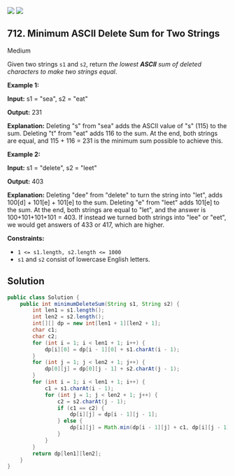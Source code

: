 [![](https://img.shields.io/github/stars/javadev/LeetCode-in-Java?label=Stars&style=flat-square)](https://github.com/javadev/LeetCode-in-Java)
[![](https://img.shields.io/github/forks/javadev/LeetCode-in-Java?label=Fork%20me%20on%20GitHub%20&style=flat-square)](https://github.com/javadev/LeetCode-in-Java/fork)

## 712\. Minimum ASCII Delete Sum for Two Strings

Medium

Given two strings `s1` and `s2`, return _the lowest **ASCII** sum of deleted characters to make two strings equal_.

**Example 1:**

**Input:** s1 = "sea", s2 = "eat"

**Output:** 231

**Explanation:** Deleting "s" from "sea" adds the ASCII value of "s" (115) to the sum. Deleting "t" from "eat" adds 116 to the sum. At the end, both strings are equal, and 115 + 116 = 231 is the minimum sum possible to achieve this.

**Example 2:**

**Input:** s1 = "delete", s2 = "leet"

**Output:** 403

**Explanation:** Deleting "dee" from "delete" to turn the string into "let", adds 100[d] + 101[e] + 101[e] to the sum. Deleting "e" from "leet" adds 101[e] to the sum. At the end, both strings are equal to "let", and the answer is 100+101+101+101 = 403. If instead we turned both strings into "lee" or "eet", we would get answers of 433 or 417, which are higher.

**Constraints:**

*   `1 <= s1.length, s2.length <= 1000`
*   `s1` and `s2` consist of lowercase English letters.

## Solution

```java
public class Solution {
    public int minimumDeleteSum(String s1, String s2) {
        int len1 = s1.length();
        int len2 = s2.length();
        int[][] dp = new int[len1 + 1][len2 + 1];
        char c1;
        char c2;
        for (int i = 1; i < len1 + 1; i++) {
            dp[i][0] = dp[i - 1][0] + s1.charAt(i - 1);
        }
        for (int j = 1; j < len2 + 1; j++) {
            dp[0][j] = dp[0][j - 1] + s2.charAt(j - 1);
        }
        for (int i = 1; i < len1 + 1; i++) {
            c1 = s1.charAt(i - 1);
            for (int j = 1; j < len2 + 1; j++) {
                c2 = s2.charAt(j - 1);
                if (c1 == c2) {
                    dp[i][j] = dp[i - 1][j - 1];
                } else {
                    dp[i][j] = Math.min(dp[i - 1][j] + c1, dp[i][j - 1] + c2);
                }
            }
        }
        return dp[len1][len2];
    }
}
```